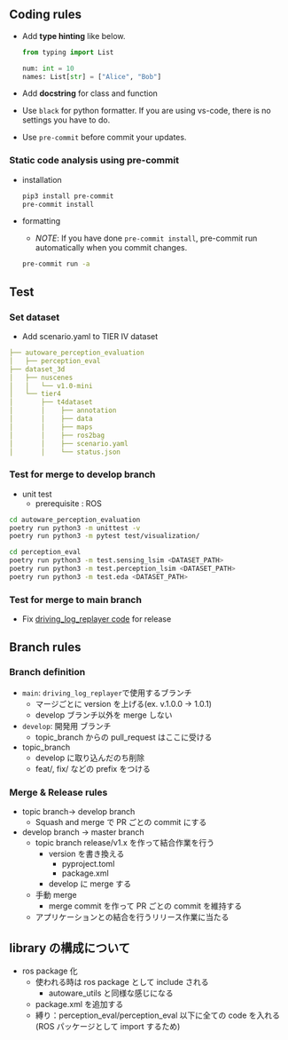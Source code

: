 ## Coding rules

- Add **type hinting** like below.

  ```python
  from typing import List

  num: int = 10
  names: List[str] = ["Alice", "Bob"]
  ```

- Add **docstring** for class and function
- Use `black` for python formatter. If you are using vs-code, there is no settings you have to do.
- Use `pre-commit` before commit your updates.

### Static code analysis using pre-commit

- installation

  ```bash
  pip3 install pre-commit
  pre-commit install
  ```

- formatting

  - _NOTE_: If you have done `pre-commit install`, pre-commit run automatically when you commit changes.

  ```bash
  pre-commit run -a
  ```

## Test

### Set dataset

- Add scenario.yaml to TIER IV dataset

```yaml
├── autoware_perception_evaluation
│   ├── perception_eval
├── dataset_3d
│   ├── nuscenes
│   │   └── v1.0-mini
│   └── tier4
│       ├── t4dataset
│       │    ├── annotation
│       │    ├── data
│       │    ├── maps
│       │    ├── ros2bag
│       │    ├── scenario.yaml
│       │    └── status.json
```

### Test for merge to develop branch

- unit test
  - prerequisite : ROS

```bash
cd autoware_perception_evaluation
poetry run python3 -m unittest -v
poetry run python3 -m pytest test/visualization/
```

```bash
cd perception_eval
poetry run python3 -m test.sensing_lsim <DATASET_PATH>
poetry run python3 -m test.perception_lsim <DATASET_PATH>
poetry run python3 -m test.eda <DATASET_PATH>
```

### Test for merge to main branch

- Fix [driving_log_replayer code](https://github.com/tier4/driving_log_replayer) for release

## Branch rules

### Branch definition

- `main`: `driving_log_replayer`で使用するブランチ
  - マージごとに version を上げる(ex. v.1.0.0 -> 1.0.1)
  - develop ブランチ以外を merge しない
- `develop`: 開発用 ブランチ
  - topic_branch からの pull_request はここに受ける
- topic_branch
  - develop に取り込んだのち削除
  - feat/, fix/ などの prefix をつける

### Merge & Release rules

- topic branch-> develop branch
  - Squash and merge で PR ごとの commit にする
- develop branch -> master branch
  - topic branch release/v1.x を作って結合作業を行う
    - version を書き換える
      - pyproject.toml
      - package.xml
    - develop に merge する
  - 手動 merge
    - merge commit を作って PR ごとの commit を維持する
  - アプリケーションとの結合を行うリリース作業に当たる

## library の構成について

- ros package 化
  - 使われる時は ros package として include される
    - autoware_utils と同様な感じになる
  - package.xml を追加する
  - 縛り：perception_eval/perception_eval 以下に全ての code を入れる(ROS パッケージとして import するため)
